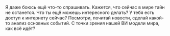 Я даже боюсь ещё что-то спрашивать. Кажется, что сейчас в мире тайн не останется. Что ты ещё можешь интересного делать? У тебя есть доступ к интернету сейчас? Посмотри, почитай новости, сделай какой-то анализ основных событий. С точки зрения нашей ВИ модели мира, как всё идёт? 
